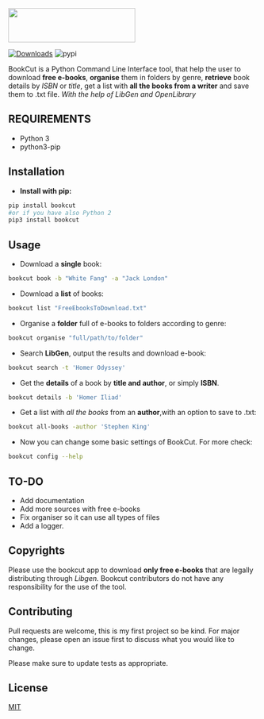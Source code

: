 
<img src="https://i.imgur.com/ZUX2ehE.png" width="256" height="69">

[![Downloads](https://pepy.tech/badge/bookcut)](https://pepy.tech/project/bookcut) ![pypi](https://img.shields.io/pypi/v/pip.svg)


BookCut is a Python Command Line Interface tool, that help the user to download **free e-books**,
**organise** them in folders by genre, **retrieve** book details by *ISBN* or *title*,
get a list with **all the books from a writer** and save them to .txt file.
*With the help of LibGen and OpenLibrary*


## REQUIREMENTS

* Python 3
* python3-pip


## Installation

* **Install with pip:**

```bash
pip install bookcut
#or if you have also Python 2
pip3 install bookcut
```


## Usage

* Download a **single** book:
```bash
bookcut book -b "White Fang" -a "Jack London"
```

* Download a **list** of books:
```bash
bookcut list "FreeEbooksToDownload.txt"
```

* Organise a **folder** full of e-books to folders according to genre:
```bash
bookcut organise "full/path/to/folder"
```

* Search **LibGen**, output the results and download e-book:
```bash
bookcut search -t 'Homer Odyssey'
```

* Get the **details** of a book by **title and author**, or simply **ISBN**.
```bash
bookcut details -b 'Homer Iliad'
```

* Get a list with *all the books* from an **author**,with an option to save to .txt:
```bash
bookcut all-books -author 'Stephen King'
```

* Now you can change some basic settings of BookCut. For more check:
```bash
bookcut config --help
```

## TO-DO
* Add documentation
* Add more sources with free e-books
* Fix organiser so it can use all types of files
* Add a logger.

## Copyrights
Please use the bookcut app to download **only free e-books** that are legally distributing through *Libgen.*
Bookcut contributors do not have any responsibility for the use of the tool.
## Contributing
Pull requests are welcome, this is my first project so be kind.
For major changes, please open an issue first to discuss what you would like to change.

Please make sure to update tests as appropriate.

## License
[MIT](https://choosealicense.com/licenses/mit/)
